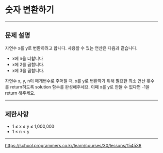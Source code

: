 # 숫자 변환하기

---

## 문제 설명

자연수 x를 y로 변환하려고 합니다. 사용할 수 있는 연산은 다음과 같습니다.

- x에 n을 더합니다
- x에 2를 곱합니다.
- x에 3을 곱합니다.

자연수 x, y, n이 매개변수로 주어질 때, x를 y로 변환하기 위해 필요한 최소 연산 횟수를 return하도록 solution 함수를 완성해주세요. 이때 x를 y로 만들 수 없다면 -1을 return 해주세요.

---

## 제한사항

- 1 ≤ x ≤ y ≤ 1,000,000
- 1 ≤ n < y

---

https://school.programmers.co.kr/learn/courses/30/lessons/154538
